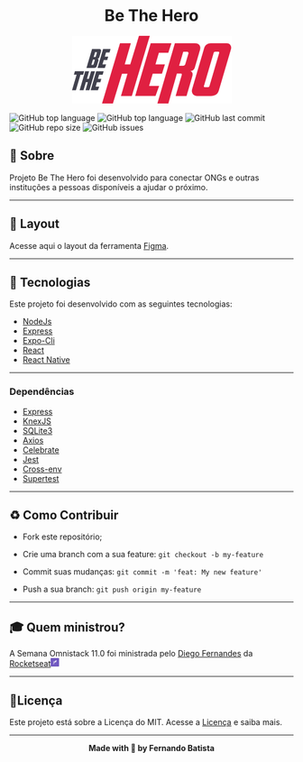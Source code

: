 <h1 align="center">Be The Hero</h1>
<p align="center">
<img src="./.github/logo@3x.png"/>
</p>

![GitHub top language](https://img.shields.io/github/languages/count/Nandosbx/be-the-hero) 
![GitHub top language](https://img.shields.io/github/languages/top/Nandosbx/be-the-hero) ![GitHub last commit](https://img.shields.io/github/last-commit/Nandosbx/be-the-hero) ![GitHub repo size](https://img.shields.io/github/repo-size/Nandosbx/be-the-hero) ![GitHub issues](https://img.shields.io/github/issues/Nandosbx/be-the-hero)


  

<h2>📖 Sobre</h2>

 Projeto Be The Hero foi desenvolvido para conectar ONGs e outras instituções a pessoas disponíveis a ajudar o próximo.

------------
<h2>🔖 Layout</h2>

Acesse aqui o layout da ferramenta <a href="https://www.figma.com/file/2C2yvw7jsCOGmaNUDftX9n/Be-The-Hero---OmniStack-11?node-id=0%3A1">Figma</a>.

------------

<h2>🚀 Tecnologias</h2>

Este projeto foi desenvolvido com as seguintes tecnologias:
- [NodeJs](https://nodejs.org/en/ "NodeJs")
- [Express](https://expressjs.com/ "Express")
- [Expo-Cli](https://expo.io/tools#cli "Expo-Cli")
- [React](https://reactjs.org/ "React")
- [React Native](https://reactnative.dev/ "React Native")


------------


<h3>Dependências</h3>

- [Express](https://expressjs.com/ "Express")
- [KnexJS](http://knexjs.org/ "KnexJS")
- [SQLite3](https://www.npmjs.com/package/sqlite3 "SQLite3")
- [Axios](https://www.npmjs.com/package/axios "Axios")
- [Celebrate](https://www.npmjs.com/package/celebrate "Celebrate")
- [Jest](https://jestjs.io/)
- [Cross-env](https://www.npmjs.com/package/cross-env)
- [Supertest](https://www.npmjs.com/package/supertest)
  

------------


<h2>♻️ Como Contribuir</h2>

- Fork este repositório;

- Crie uma branch com a sua feature: `git checkout -b my-feature`

- Commit suas mudanças: `git commit -m 'feat: My new feature'`

- Push a sua branch: `git push origin my-feature`

------------

<h2>🎓 Quem ministrou?</h2>
A Semana Omnistack 11.0 foi ministrada pelo <a href="https://github.com/diego3g">Diego Fernandes</a> da <a href="https://rocketseat.com.br/">Rocketseat</a><img src="./.github/rocketseatEmoji.png" width="3%" height="3%"/>

------------


<h2>📃Licença</h2>

Este projeto está sobre a Licença do MIT. Acesse a <a href="https://github.com/Nandosbx/Ecoleta/blob/master/LICENSE.md">Licença</a> e saiba mais.

------------


<footer align="center">
 <strong align="center">Made with 💜 by Fernando Batista</strong>
</footer>